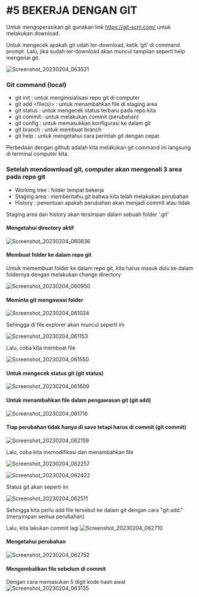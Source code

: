 # #5 BEKERJA DENGAN GIT

Untuk mengoperasikan git gunakan link https://git-scm.com/ untuk melakukan download.

Untuk mengecek apakah git udah ter-download, ketik ‘git’ di command prompt. Lalu, jika sudah ter-download akan muncul tampilan seperti help mengenai git.

![Screenshot_20230204_063521](https://user-images.githubusercontent.com/117100501/216730380-14a414c6-79ff-4c84-905e-b498a1d70eb0.png)

### Git command (local)
- git init : untuk menginisialisasi repo git di computer
- git add <file(s)> : untuk menambahkan file di staging area
- git status : untuk mengecek status terbaru pada repo kita
- git commit : untuk melakukan commit (perubahan)
- git config : untuk memasukkan konfigurasi ke dalam git
- git branch : untuk membuat branch
- git help : untuk mengetahui cara perintah git dengan cepat

Perbedaan dengan github adalah kita melakukan git command ini langsung di terminal computer kita. 

### Setelah mendownload git, computer akan mengenali 3 area pada repo git
-	Working tree : folder tempat bekerja
-	Staging area : memberitahu git bahwa kita telah melakukan perubahan
-	History : penentuan apakah perubahan akan menjadi commit atau tidak

Staging area dan history akan tersimpan dalam sebuah folder ‘.git’ 

#### Mengetahui directory aktif
![Screenshot_20230204_060836](https://user-images.githubusercontent.com/117100501/216731223-9ad7cd36-5a54-4c23-9294-f643f6f0b3a0.png)

#### Membuat folder ke dalam repo git
Untuk memembuat folder ke dalam repo git, kita harus masuk dulu ke dalam foldernya dengan melakukan change directory

![Screenshot_20230204_060950](https://user-images.githubusercontent.com/117100501/216731498-8822f7f8-89d7-4eab-8f9b-817b791bef7f.png)

#### Meminta git mengawasi folder
![Screenshot_20230204_061024](https://user-images.githubusercontent.com/117100501/216731526-95df6149-1c0c-48f9-858a-9dc84ddfd8cd.png)

Sehingga di file explorer akan muncul seperti ini

![Screenshot_20230204_061153](https://user-images.githubusercontent.com/117100501/216731631-ece48223-a5be-40c2-baa0-8642ed8d441b.png)

Lalu, coba kita membuat file

![Screenshot_20230204_061550](https://user-images.githubusercontent.com/117100501/216731686-953f4277-431a-424c-8986-9d9ec49fb0e0.png)

#### Untuk mengecek status git (git status)
![Screenshot_20230204_061609](https://user-images.githubusercontent.com/117100501/216731783-19248c60-c977-4aa0-8c6d-17eeb2f8607c.png)

#### Untuk menambahkan file dalam pengawasan git (git add)
![Screenshot_20230204_061716](https://user-images.githubusercontent.com/117100501/216731849-e140b351-c3b7-45fc-9ae6-c1eb5f6a326d.png)

#### Tiap perubahan tidak hanya di save tetapi harus di commit (git commit)
![Screenshot_20230204_062159](https://user-images.githubusercontent.com/117100501/216731992-adc372d6-a9df-4557-8f16-fcaab78ce5d1.png)

Lalu, coba kita memodifikasi dan menambahkan file

![Screenshot_20230204_062257](https://user-images.githubusercontent.com/117100501/216732050-7395d9af-4690-4fca-a3a0-60866ccbf967.png)

![Screenshot_20230204_062422](https://user-images.githubusercontent.com/117100501/216732059-05af1c6a-1bb5-404d-a506-bb05d5ffd999.png)

Status git akan seperti ini

![Screenshot_20230204_062511](https://user-images.githubusercontent.com/117100501/216732098-755f0c5a-cf56-4842-9591-268134e61993.png)

Sehingga kita perlu add file tersebut ke dalam git dengan cara "git add." (menyimpan semua perubahan)

Lalu, kita lakukan commit lagi
![Screenshot_20230204_062710](https://user-images.githubusercontent.com/117100501/216732329-aa378c9d-2107-4e72-9e40-360332fada15.png)

#### Mengetahui perubahan
![Screenshot_20230204_062752](https://user-images.githubusercontent.com/117100501/216732360-5941c698-f071-400e-85ab-ec7d8d9af77f.png)

#### Mengembalikan file sebelum di commit
Dengan cara memasukan 5 digit kode hash awal
![Screenshot_20230204_063135](https://user-images.githubusercontent.com/117100501/216732465-928e0b66-8159-4934-aa8f-0c2769d01db8.png)
